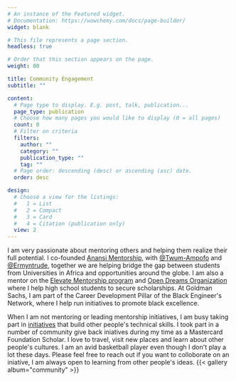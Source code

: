 ```yaml
---
# An instance of the Featured widget.
# Documentation: https://wowchemy.com/docs/page-builder/
widget: blank

# This file represents a page section.
headless: true

# Order that this section appears on the page.
weight: 80

title: Community Engagement
subtitle: ""

content:
  # Page type to display. E.g. post, talk, publication...
  page_type: publication
  # Choose how many pages you would like to display (0 = all pages)
  count: 0
  # Filter on criteria
  filters:
    author: ""
    category: ""
    publication_type: ""
    tag: ""
  # Page order: descending (desc) or ascending (asc) date.
  order: desc

design:
  # Choose a view for the listings:
  #   1 = List
  #   2 = Compact
  #   3 = Card
  #   4 = Citation (publication only)
  view: 2
---
```

I am very passionate about mentoring others and helping them realize their full potential. I co-founded [Anansi Mentorship](), with [@Twum-Ampofo](https://www.linkedin.com/in/kofiapeakorang/) and [@Ermyntrude](https://mcfscholars.asu.edu/scholars/phase-ii-scholars/ermyntrude-adjei), together we are helping bridge the gap between students from Universities in Africa and opportunities around the globe. I am also a mentor on the [Elevate Mentorship program](https://sites.google.com/miafrik.org/elevate/about-us/our-mentors) and [Open Dreams Organization](https://www.open-dreams.org/) where I help high school students to secure scholarships. At Goldman Sachs, I am part of the Career Development Pillar of the Black Engineer's Network, where I help run initiatives to promote black excellence.

When I am not mentoring or leading mentorship initiatives, I am busy taking part in [initiatives](https://www.linkedin.com/feed/update/urn:li:activity:6607347347779387392/) that build other people's technical skills. I took part in a number of community give back iniatives during my time as a Mastercard Foundation Scholar. I love to travel, visit new places and learn about other people's cultures. I am an avid basketball player even though I don't play a lot these days. Please feel free to reach out if you want to colloborate on an iniative, I am always open to learning from other people's ideas.
{{< gallery album="community" >}}